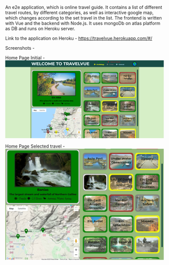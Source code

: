 An e2e application, which is online travel guide.
It contains a list of different travel routes, by different categories, as well as interactive google map, which changes according to the set travel in the list.
The frontend is written with Vue and the backend with Node.js. It uses mongoDb on atlas platform as DB and runs on Heroku server.

Link to the application on Heroku - 
https://travelvue.herokuapp.com/#/

Screenshots - 

Home Page Initial  -
![Home Page](/HomePage.png?raw=true?raw=true "Home Page")

Home Page Selected travel  -
![Home Page Selected](/HomeSelected.jpg?raw=true?raw=true "Home Page Selected")

